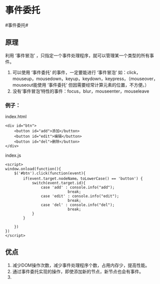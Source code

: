 <h1>事件委托</h1>
#事件委托#
<h2><strong>原理</strong></h2>

利用 ‘事件冒泡’ ，只指定一个事件处理程序，就可以管理某一个类型的所有事件。

1. 可以使用 ‘事件委托’ 的事件，一定要能进行 ‘事件冒泡’ 如：click，mouseup，mousedown，keyup，keydown，keypress，（mouseover，mouseout能使用 ‘事件委托’ 但因需要经常计算元素的位置，不方便。）
2. 没有‘事件冒泡’特性的事件：focus，blur，mouseenter，mouseleave


<h3><strong>例子：</strong></h3>

index.html

    <div id="btn">
        <button id="add">添加</button>
        <button id="edit">编辑</button>
        <button id="del">删除</button>
    </div>

index.js

    <script>
    window.onload(function(){
        $('#btn').click(function(event){
            if(event.target.nodeName。toLowerCase() == 'button') {
                switch(event.target.id){
                    case 'add' : console.info("add");
                                break;
                    case 'edit' : console.info("edit");
                                break;
                    case 'del' : console.info("del");
                                break;
                }
            }
            
        })
    })
    </script>

<h2><strong>优点</strong></h2>

1. 减少DOM操作次数，减少事件处理程序个数，占用内存少，提高性能。
2. 通过事件委托实现的操作，即使添加新的节点，新节点也会有事件。
3. 

